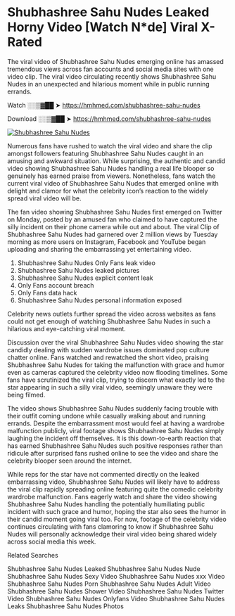 ﻿# Shubhashree Sahu Nudes Leaked Horny Video [Watch N*de] Viral X-Rated

The viral video of ﻿Shubhashree Sahu Nudes emerging online has amassed tremendous views across fan accounts and social media sites with one video clip. The viral video circulating recently shows ﻿Shubhashree Sahu Nudes in an unexpected and hilarious moment while in public running errands. 

Watch ░░▒▓██ ➤ https://hmhmed.com/shubhashree-sahu-nudes

Download ░░▒▓██ ➤ https://hmhmed.com/shubhashree-sahu-nudes

[![Shubhashree Sahu Nudes](https://i.imgur.com/dJHk4Zq.gif)](https://hmhmed.com/shubhashree-sahu-nudes)

Numerous fans have rushed to watch the viral video and share the clip amongst followers featuring ﻿Shubhashree Sahu Nudes caught in an amusing and awkward situation. While surprising, the authentic and candid video showing ﻿Shubhashree Sahu Nudes handling a real life blooper so genuinely has earned praise from viewers. Nonetheless, fans watch the current viral video of ﻿Shubhashree Sahu Nudes that emerged online with delight and clamor for what the celebrity icon’s reaction to the widely spread viral video will be.

The fan video showing ﻿Shubhashree Sahu Nudes first emerged on Twitter on Monday, posted by an amused fan who claimed to have captured the silly incident on their phone camera while out and about. The viral Clip of ﻿Shubhashree Sahu Nudes had garnered over 2 million views by Tuesday morning as more users on Instagram, Facebook and YouTube began uploading and sharing the embarrassing yet entertaining video. 

1. ﻿Shubhashree Sahu Nudes Only Fans leak video
2. ﻿Shubhashree Sahu Nudes leaked pictures
3. ﻿Shubhashree Sahu Nudes explicit content leak
4. Only Fans account breach
5. Only Fans data hack
6. ﻿Shubhashree Sahu Nudes personal information exposed

Celebrity news outlets further spread the video across websites as fans could not get enough of watching ﻿Shubhashree Sahu Nudes in such a hilarious and eye-catching viral moment. 

Discussion over the viral ﻿Shubhashree Sahu Nudes video showing the star candidly dealing with sudden wardrobe issues dominated pop culture chatter online. Fans watched and rewatched the short video, praising ﻿Shubhashree Sahu Nudes for taking the malfunction with grace and humor even as cameras captured the celebrity video now flooding timelines. Some fans have scrutinized the viral clip, trying to discern what exactly led to the star appearing in such a silly viral video, seemingly unaware they were being filmed.

The video shows ﻿Shubhashree Sahu Nudes suddenly facing trouble with their outfit coming undone while casually walking about and running errands. Despite the embarrassment most would feel at having a wardrobe malfunction publicly, viral footage shows ﻿Shubhashree Sahu Nudes simply laughing the incident off themselves. It is this down-to-earth reaction that has earned ﻿Shubhashree Sahu Nudes such positive responses rather than ridicule after surprised fans rushed online to see the video and share the celebrity blooper seen around the internet.  

While reps for the star have not commented directly on the leaked embarrassing video, ﻿Shubhashree Sahu Nudes will likely have to address the viral clip rapidly spreading online featuring quite the comedic celebrity wardrobe malfunction. Fans eagerly watch and share the video showing ﻿Shubhashree Sahu Nudes handling the potentially humiliating public incident with such grace and humor, hoping the star also sees the humor in their candid moment going viral too. For now, footage of the celebrity video continues circulating with fans clamoring to know if ﻿Shubhashree Sahu Nudes will personally acknowledge their viral video being shared widely across social media this week.

Related Searches

﻿Shubhashree Sahu Nudes Leaked
﻿Shubhashree Sahu Nudes Nude
﻿Shubhashree Sahu Nudes Sexy Video
﻿Shubhashree Sahu Nudes xxx Video
﻿Shubhashree Sahu Nudes Porn
﻿Shubhashree Sahu Nudes Adult Video
﻿Shubhashree Sahu Nudes Shower Video
﻿Shubhashree Sahu Nudes Twitter Video
﻿Shubhashree Sahu Nudes Onlyfans Video
﻿Shubhashree Sahu Nudes Leaks
﻿Shubhashree Sahu Nudes Photos